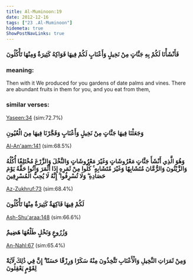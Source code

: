 ```yaml
---
title: Al-Muminoon:19
date: 2012-12-16
tags: ["23 .Al-Muminoon"]
hidemeta: true 
ShowPostNavLinks: true 
---
```

### فَأَنْشَأْنَا لَكُمْ بِهِ جَنَّاتٍ مِنْ نَخِيلٍ وَأَعْنَابٍ لَكُمْ فِيهَا فَوَاكِهُ كَثِيرَةٌ وَمِنْهَا تَأْكُلُونَ
### meaning: 
Then with it We produced for you gardens of date palms and vines. There are abundant fruits in them for you, and you eat from them,
### similar verses: 

[Yaseen:34](/36/34) (sim:72.7%)

### وَجَعَلْنَا فِيهَا جَنَّاتٍ مِنْ نَخِيلٍ وَأَعْنَابٍ وَفَجَّرْنَا فِيهَا مِنَ الْعُيُونِ

[Al-An'aam:141](/6/141) (sim:68.5%)

### وَهُوَ الَّذِي أَنْشَأَ جَنَّاتٍ مَعْرُوشَاتٍ وَغَيْرَ مَعْرُوشَاتٍ وَالنَّخْلَ وَالزَّرْعَ مُخْتَلِفًا أُكُلُهُ وَالزَّيْتُونَ وَالرُّمَّانَ مُتَشَابِهًا وَغَيْرَ مُتَشَابِهٍ ۚ كُلُوا مِنْ ثَمَرِهِ إِذَا أَثْمَرَ وَآتُوا حَقَّهُ يَوْمَ حَصَادِهِ ۖ وَلَا تُسْرِفُوا ۚ إِنَّهُ لَا يُحِبُّ الْمُسْرِفِينَ

[Az-Zukhruf:73](/43/73) (sim:68.4%)

### لَكُمْ فِيهَا فَاكِهَةٌ كَثِيرَةٌ مِنْهَا تَأْكُلُونَ

[Ash-Shu'araa:148](/26/148) (sim:66.6%)

### وَزُرُوعٍ وَنَخْلٍ طَلْعُهَا هَضِيمٌ

[An-Nahl:67](/16/67) (sim:65.4%)

### وَمِنْ ثَمَرَاتِ النَّخِيلِ وَالْأَعْنَابِ تَتَّخِذُونَ مِنْهُ سَكَرًا وَرِزْقًا حَسَنًا ۗ إِنَّ فِي ذَٰلِكَ لَآيَةً لِقَوْمٍ يَعْقِلُونَ
